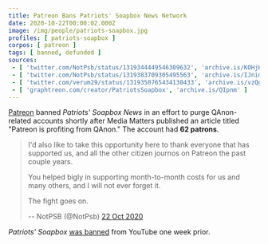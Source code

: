 ```yaml
---
title: Patreon Bans Patriots' Soapbox News Network
date: 2020-10-22T00:00:02.000Z
image: /img/people/patriots-soapbox.jpg
profiles: [ patriots-soapbox ]
corpos: [ patreon ]
tags: [ banned, defunded ]
sources:
 - [ 'twitter.com/NotPsb/status/1319344449546309632', 'archive.is/KOHjK' ]
 - [ 'twitter.com/NotPsb/status/1319383709305495563', 'archive.is/IJnim' ]
 - [ 'twitter.com/verum29/status/1319350765434130433', 'archive.is/vzQgy' ]
 - [ 'graphtreon.com/creator/PatriotsSoapbox', 'archive.is/QIpnm' ]
---
```


[Patreon](/patreon/) banned _Patriots' Soapbox News_ in an effort to purge
QAnon-related accounts shortly after Media Matters published an article titled
"Patreon is profiting from QAnon." The account had **62 patrons**.

> I'd also like to take this opportunity here to thank everyone that has
> supported us, and all the other citizen journos on Patreon the past couple
> years.
>
> You helped bigly in supporting month-to-month costs for us and many others,
> and I will not ever forget it.
>
> The fight goes on.
>
> -- NotPSB (@NotPsb) [22 Oct 2020](https://archive.is/vzQgy)

_Patriots' Soapbox_ [was banned](/e/youtube-bans-patriots-soapbox/) from
YouTube one week prior.

